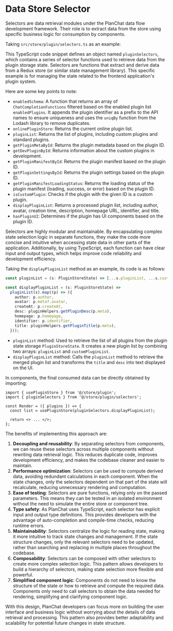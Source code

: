 # Data Store Selector

Selectors are data retrieval modules under the PlanChat data flow development framework. Their role is to extract data from the store using specific business logic for consumption by components.

Taking `src/store/plugin/selectors.ts` as an example:

This TypeScript code snippet defines an object named `pluginSelectors`, which contains a series of selector functions used to retrieve data from the plugin storage state. Selectors are functions that extract and derive data from a Redux store (or similar state management library). This specific example is for managing the state related to the frontend application's plugin system.

Here are some key points to note:

- `enabledSchema`: A function that returns an array of `ChatCompletionFunctions` filtered based on the enabled plugin list `enabledPlugins`. It appends the plugin identifier as a prefix to the API names to ensure uniqueness and uses the `uniqBy` function from the Lodash library to remove duplicates.
- `onlinePluginStore`: Returns the current online plugin list.
- `pluginList`: Returns the list of plugins, including custom plugins and standard plugins.
- `getPluginMetaById`: Returns the plugin metadata based on the plugin ID.
- `getDevPluginById`: Returns information about the custom plugins in development.
- `getPluginManifestById`: Returns the plugin manifest based on the plugin ID.
- `getPluginSettingsById`: Returns the plugin settings based on the plugin ID.
- `getPluginManifestLoadingStatus`: Returns the loading status of the plugin manifest (loading, success, or error) based on the plugin ID.
- `isCustomPlugin`: Checks if the plugin with the given ID is a custom plugin.
- `displayPluginList`: Returns a processed plugin list, including author, avatar, creation time, description, homepage URL, identifier, and title.
- `hasPluginUI`: Determines if the plugin has UI components based on the plugin ID.

Selectors are highly modular and maintainable. By encapsulating complex state selection logic in separate functions, they make the code more concise and intuitive when accessing state data in other parts of the application. Additionally, by using TypeScript, each function can have clear input and output types, which helps improve code reliability and development efficiency.

Taking the `displayPluginList` method as an example, its code is as follows:

```ts
const pluginList = (s: PluginStoreState) => [...s.pluginList, ...s.customPluginList];

const displayPluginList = (s: PluginStoreState) =>
  pluginList(s).map((p) => ({
    author: p.author,
    avatar: p.meta?.avatar,
    createAt: p.createAt,
    desc: pluginHelpers.getPluginDesc(p.meta),
    homepage: p.homepage,
    identifier: p.identifier,
    title: pluginHelpers.getPluginTitle(p.meta),
  }));
```

- `pluginList` method: Used to retrieve the list of all plugins from the plugin state storage `PluginStoreState`. It creates a new plugin list by combining two arrays: `pluginList` and `customPluginList`.
- `displayPluginList` method: Calls the `pluginList` method to retrieve the merged plugin list and transforms the `title` and `desc` into text displayed on the UI.

In components, the final consumed data can be directly obtained by importing:

```tsx | pure
import { usePluginStore } from '@/store/plugin';
import { pluginSelectors } from '@/store/plugin/selectors';

const Render = ({ plugins }) => {
  const list = usePluginStore(pluginSelectors.displayPluginList);

  return <> ... </>;
};
```

The benefits of implementing this approach are:

1. **Decoupling and reusability**: By separating selectors from components, we can reuse these selectors across multiple components without rewriting data retrieval logic. This reduces duplicate code, improves development efficiency, and makes the codebase cleaner and easier to maintain.
2. **Performance optimization**: Selectors can be used to compute derived data, avoiding redundant calculations in each component. When the state changes, only the selectors dependent on that part of the state will recalculate, reducing unnecessary rendering and computation.
3. **Ease of testing**: Selectors are pure functions, relying only on the passed parameters. This means they can be tested in an isolated environment without the need to simulate the entire store or component tree.
4. **Type safety**: As PlanChat uses TypeScript, each selector has explicit input and output type definitions. This provides developers with the advantage of auto-completion and compile-time checks, reducing runtime errors.
5. **Maintainability**: Selectors centralize the logic for reading state, making it more intuitive to track state changes and management. If the state structure changes, only the relevant selectors need to be updated, rather than searching and replacing in multiple places throughout the codebase.
6. **Composability**: Selectors can be composed with other selectors to create more complex selection logic. This pattern allows developers to build a hierarchy of selectors, making state selection more flexible and powerful.
7. **Simplified component logic**: Components do not need to know the structure of the state or how to retrieve and compute the required data. Components only need to call selectors to obtain the data needed for rendering, simplifying and clarifying component logic.

With this design, PlanChat developers can focus more on building the user interface and business logic without worrying about the details of data retrieval and processing. This pattern also provides better adaptability and scalability for potential future changes in state structure.
